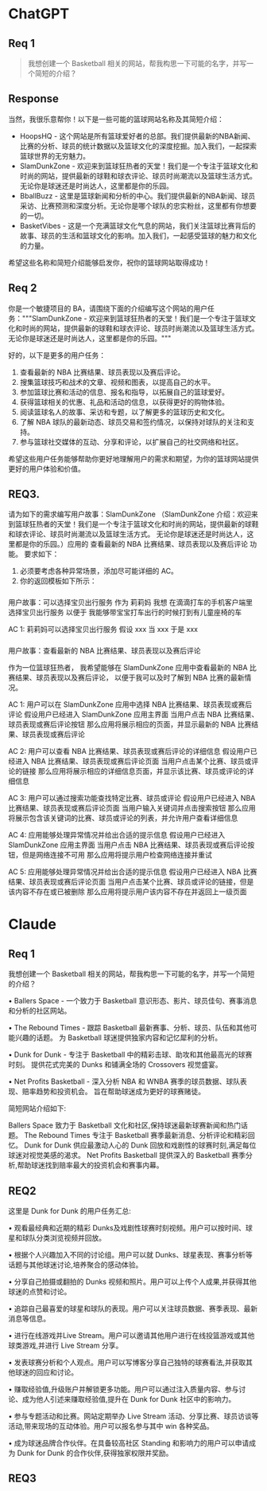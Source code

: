 # ChatGPT

## Req 1

> 我想创建一个 Basketball 相关的网站，帮我构思一下可能的名字，并写一个简短的介绍？

## Response

当然，我很乐意帮你！以下是一些可能的篮球网站名称及其简短介绍：

- HoopsHQ - 这个网站是所有篮球爱好者的总部。我们提供最新的NBA新闻、比赛的分析、球员的统计数据以及篮球文化的深度挖掘。加入我们，一起探索篮球世界的无穷魅力。
- SlamDunkZone - 欢迎来到篮球狂热者的天堂！我们是一个专注于篮球文化和时尚的网站，提供最新的球鞋和球衣评论、球员时尚潮流以及篮球生活方式。无论你是球迷还是时尚达人，这里都是你的乐园。
- BballBuzz - 这里是篮球新闻和分析的中心。我们提供最新的NBA新闻、球员采访、比赛预测和深度分析。无论你是哪个球队的忠实粉丝，这里都有你想要的一切。
- BasketVibes - 这是一个充满篮球文化气息的网站，我们关注篮球比赛背后的故事、球员的生活和篮球文化的影响。加入我们，一起感受篮球的魅力和文化的力量。

希望这些名称和简短介绍能够启发你，祝你的篮球网站取得成功！

## Req 2

你是一个敏捷项目的 BA，请围绕下面的介绍编写这个网站的用户任务："""SlamDunkZone - 欢迎来到篮球狂热者的天堂！我们是一个专注于篮球文化和时尚的网站，提供最新的球鞋和球衣评论、球员时尚潮流以及篮球生活方式。 无论你是球迷还是时尚达人，这里都是你的乐园。"""

好的，以下是更多的用户任务：

1. 查看最新的 NBA 比赛结果、球员表现以及赛后评论。
2. 搜集篮球技巧和战术的文章、视频和图表，以提高自己的水平。
3. 参加篮球比赛和活动的信息、报名和指导，以拓展自己的篮球爱好。
4. 获得篮球相关的优惠、礼品和活动的信息，以获得更好的购物体验。
5. 阅读篮球名人的故事、采访和专题，以了解更多的篮球历史和文化。
6. 了解 NBA 球队的最新动态、球员交易和签约情况，以保持对球队的关注和支持。
7. 参与篮球社交媒体的互动、分享和评论，以扩展自己的社交网络和社区。

希望这些用户任务能够帮助你更好地理解用户的需求和期望，为你的篮球网站提供更好的用户体验和价值。

## REQ3.

请为如下的需求编写用户故事：SlamDunkZone （SlamDunkZone 介绍：欢迎来到篮球狂热者的天堂！我们是一个专注于篮球文化和时尚的网站，提供最新的球鞋和球衣评论、球员时尚潮流以及篮球生活方式。 无论你是球迷还是时尚达人，这里都是你的乐园。）应用的 查看最新的 NBA 比赛结果、球员表现以及赛后评论 功能。 要求如下：

1. 必须要考虑各种异常场景，添加尽可能详细的 AC。
2. 你的返回模板如下所示：

###
用户故事：可以选择宝贝出行服务
作为 莉莉妈
我想 在滴滴打车的手机客户端里选择宝贝出行服务
以便于 我能够带宝宝打车出行的时候打到有儿童座椅的车

AC 1:  莉莉妈可以选择宝贝出行服务
假设 xxx
当 xxx
于是 xxx
###

用户故事：查看最新的 NBA 比赛结果、球员表现以及赛后评论

作为一位篮球狂热者，
我希望能够在 SlamDunkZone 应用中查看最新的 NBA 比赛结果、球员表现以及赛后评论，
以便于我可以及时了解到 NBA 比赛的最新情况。

AC 1: 用户可以在 SlamDunkZone 应用中选择 NBA 比赛结果、球员表现或赛后评论
假设用户已经进入 SlamDunkZone 应用主界面
当用户点击 NBA 比赛结果、球员表现或赛后评论按钮
那么应用将展示相应的页面，并显示最新的 NBA 比赛结果、球员表现或赛后评论

AC 2: 用户可以查看 NBA 比赛结果、球员表现或赛后评论的详细信息
假设用户已经进入 NBA 比赛结果、球员表现或赛后评论页面
当用户点击某个比赛、球员或评论的链接
那么应用将展示相应的详细信息页面，并显示该比赛、球员或评论的详细信息

AC 3: 用户可以通过搜索功能查找特定比赛、球员或评论
假设用户已经进入 NBA 比赛结果、球员表现或赛后评论页面
当用户输入关键词并点击搜索按钮
那么应用将展示包含该关键词的比赛、球员或评论的列表，并允许用户查看详细信息

AC 4: 应用能够处理异常情况并给出合适的提示信息
假设用户已经进入 SlamDunkZone 应用主界面
当用户点击 NBA 比赛结果、球员表现或赛后评论按钮，但是网络连接不可用
那么应用将提示用户检查网络连接并重试

AC 5: 应用能够处理异常情况并给出合适的提示信息
假设用户已经进入 NBA 比赛结果、球员表现或赛后评论页面
当用户点击某个比赛、球员或评论的链接，但是该内容不存在或已被删除
那么应用将提示用户该内容不存在并返回上一级页面

# Claude

## Req 1

我想创建一个 Basketball 相关的网站，帮我构思一下可能的名字，并写一个简短的介绍？

• Ballers Space - 一个致力于 Basketball 意识形态、影片、球员佳句、赛事消息和分析的社区网站。

• The Rebound Times - 跟踪 Basketball 最新赛事、分析、球员、队伍和其他可能兴趣的话题。 为 Basketball 球迷提供独家内容和记忆犀利的分析。

• Dunk for Dunk - 专注于 Basketball 中的精彩击球、助攻和其他最高光的球赛时刻。 提供花式完美的 Dunks 和铺满全场的 Crossovers 视觉盛宴。

• Net Profits Basketball - 深入分析 NBA 和 WNBA 赛季的球员数据、球队表现、赔率趋势和投资机会。 旨在帮助球迷成为更好的球赛赌徒。

简短网站介绍如下:

Ballers Space 致力于 Basketball 文化和社区,保持球迷最新球赛新闻和热门话题。
The Rebound Times 专注于 Basketball 赛季最新消息、分析评论和精彩回忆。
Dunk for Dunk 供应最激动人心的 Dunk 回放和戏剧性的球赛时刻,满足每位球迷对视觉美感的渴求。
Net Profits Basketball 提供深入的 Basketball 赛季分析,帮助球迷找到赔率最大的投资机会和赛事内幕。

## REQ2


这里是 Dunk for Dunk 的用户任务汇总:

• 观看最经典和近期的精彩 Dunks及戏剧性球赛时刻视频。用户可以按时间、球星和球队分类浏览视频并回放。

• 根据个人兴趣加入不同的讨论组。用户可以就 Dunks、球星表现、赛事分析等话题与其他球迷讨论,培养聚合的感动体验。

• 分享自己拍摄或翻拍的 Dunks 视频和照片。用户可以上传个人成果,并获得其他球迷的点赞和讨论。

• 追踪自己最喜爱的球星和球队的表现。用户可以关注球员数据、赛季表现、最新消息等信息。

• 进行在线游戏并Live Stream。用户可以邀请其他用户进行在线投篮游戏或其他球类游戏,并进行 Live Stream 分享。

• 发表球赛分析和个人观点。用户可以写博客分享自己独特的球赛看法,并获取其他球迷的回应和讨论。

• 赚取经验值,升级账户并解锁更多功能。用户可以通过注入质量内容、参与讨论、成为他人引述来赚取经验值,提升在 Dunk for Dunk 社区中的影响力。

• 参与专题活动和比赛。网站定期举办 Live Stream 活动、分享比赛、球员访谈等活动,带来现场的互动体验。用户可以报名参与其中 win 各种奖品。

• 成为球迷品牌合作伙伴。在具备较高社区 Standing 和影响力的用户可以申请成为 Dunk for Dunk 的合作伙伴,获得独家权限并奖励。

## REQ3

